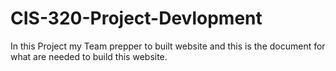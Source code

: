 # CIS-320-Project-Devlopment
In this Project my Team prepper to built website and this is the document for what are needed to build this website. 
